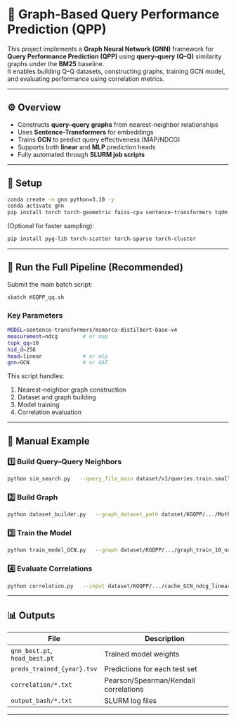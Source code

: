 # 🧠 Graph-Based Query Performance Prediction (QPP)

This project implements a **Graph Neural Network (GNN)** framework for **Query Performance Prediction (QPP)** using **query–query (Q–Q)** similarity graphs under the **BM25** baseline.  
It enables building Q–Q datasets, constructing graphs, training GCN model, and evaluating performance using correlation metrics.

---

## ⚙️ Overview

- Constructs **query–query graphs** from nearest-neighbor relationships  
- Uses **Sentence-Transformers** for embeddings  
- Trains **GCN** to predict query effectiveness (MAP/NDCG)  
- Supports both **linear** and **MLP** prediction heads  
- Fully automated through **SLURM job scripts**

---

## 🧩 Setup

```bash
conda create -n gnn python=3.10 -y
conda activate gnn
pip install torch torch-geometric faiss-cpu sentence-transformers tqdm
```

(Optional for faster sampling):
```bash
pip install pyg-lib torch-scatter torch-sparse torch-cluster
```

---

## 🚀 Run the Full Pipeline (Recommended)

Submit the main batch script:

```bash
sbatch KGQPP_qq.sh
```

### Key Parameters
```bash
MODEL=sentence-transformers/msmarco-distilbert-base-v4
measurement=ndcg        # or map
topk_qq=10
hid_d=256
head=linear             # or mlp
gnn=GCN                 # or GAT
```

This script handles:
1. Nearest-neighbor graph construction  
2. Dataset and graph building  
3. Model training  
4. Correlation evaluation  

---

## 🧠 Manual Example

### 1️⃣ Build Query–Query Neighbors
```bash
python sim_search.py   --query_file_main dataset/v1/queries.train.small.tsv   --query_file_search dataset/v1/queries.train.small.tsv   --output_file_json dataset/NNQ/NNQ_distilbert_train_V1.json   --model_name sentence-transformers/msmarco-distilbert-base-v4   --top_k 100
```

### 2️⃣ Build Graph
```bash
python dataset_builder.py   --graph_dataset_path dataset/KGQPP/.../MotherDataset_train_v1_distilbert.json   --out_path dataset/KGQPP/.../graph_train_10_ndcg.pt   --eval_measurement ndcg   --topk_qq 10
```

### 3️⃣ Train the Model
```bash
python train_model_GCN.py   --graph dataset/KGQPP/.../graph_train_10_ndcg.pt   --hid 256 --head linear --epochs 20 --train
```

### 4️⃣ Evaluate Correlations
```bash
python correlation.py   --input dataset/KGQPP/.../cache_GCN_ndcg_linear_256   --collection V1
```

---

## 📊 Outputs

| File | Description |
|------|--------------|
| `gnn_best.pt`, `head_best.pt` | Trained model weights |
| `preds_trained_{year}.tsv` | Predictions for each test set |
| `correlation/*.txt` | Pearson/Spearman/Kendall correlations |
| `output_bash/*.txt` | SLURM log files |

---


